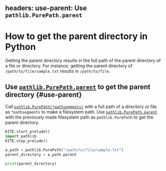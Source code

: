 headers:
  use-parent: Use `pathlib.PurePath.parent`
---
# How to get the parent directory in Python
Getting the parent directory results in the full path of the parent directory of a file or directory. For instance, getting the parent directory of `/path/to/file/sample.txt` results in `/path/to/file`.

## Use [`pathlib.PurePath.parent`](kite-sym:pathlib.PurePath.parent) to get the parent directory {#use-parent}
Call [`pathlib.PurePath(*pathsegments)`](kite-sym:pathlib.PurePath) with a full path of a directory or file as `*pathsegments` to make a filesystem path. Use [`pathlib.PurePath.parent`](kite-sym:pathlib.PurePath.parent) with the previously made filesystem path as `pathlib.PurePath` to get the parent directory.
```python
KITE.start_prelude()
import pathlib
KITE.stop_prelude()

a_path = pathlib.PurePath("/path/to/file/sample.txt")
parent_directory = a_path.parent

print(parent_directory)
```
